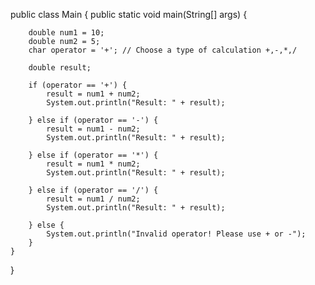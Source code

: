 public class Main {
    public static void main(String[] args) {
        
        double num1 = 10;
        double num2 = 5;
        char operator = '+'; // Choose a type of calculation +,-,*,/

        double result;

        if (operator == '+') {
            result = num1 + num2;
            System.out.println("Result: " + result);
            
        } else if (operator == '-') {
            result = num1 - num2;
            System.out.println("Result: " + result);
            
        } else if (operator == '*') {
            result = num1 * num2;
            System.out.println("Result: " + result);
            
        } else if (operator == '/') {
            result = num1 / num2;
            System.out.println("Result: " + result);
            
        } else {
            System.out.println("Invalid operator! Please use + or -");
        }
    }
}
